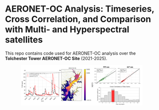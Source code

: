 # AERONET-OC Analysis: Timeseries, Cross Correlation, and Comparison with Multi- and Hyperspectral satellites
This repo contains code used for AERONET-OC analysis over the **Tolchester Tower AERONET-OC Site** (2021-2025).


<div style="text-align: center;">
  <img src="github_header.png" width="400">
</div>

